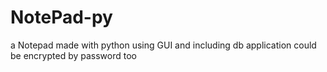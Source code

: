 # NotePad-py

a Notepad made with python using GUI and including db 
application could be encrypted by password too
